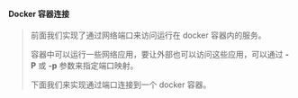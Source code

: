 #### Docker 容器连接

>   前面我们实现了通过网络端口来访问运行在 docker 容器内的服务。
>
>   容器中可以运行一些网络应用，要让外部也可以访问这些应用，可以通过 **-P** 或 **-p** 参数来指定端口映射。
>
>   下面我们来实现通过端口连接到一个 docker 容器。

